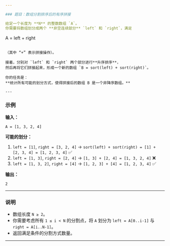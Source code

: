 ```yaml
---

### 题目：数组分割排序后的有序拼接

给定一个长度为 **N** 的整数数组 `A`。
你需要将数组划分成两个 **非空连续部分** `left` 和 `right`，满足

```
A = left + right
```

（其中 “+” 表示拼接操作）。

接着，分别对 `left` 和 `right` 两个部分进行**升序排序**，
然后再将它们拼接起来，形成一个新的数组 `B = sort(left) + sort(right)`。

你的任务是：
**统计所有可能的划分方式，使得拼接后的数组 B 是一个非降序数组。**

---
```


### 示例

**输入：**

```
A = [1, 3, 2, 4]
```

**可能的划分：**

1. `left = [1]`, `right = [3, 2, 4]`
   → `sort(left) + sort(right) = [1] + [2, 3, 4] = [1, 2, 3, 4]` ✅
2. `left = [1, 3]`, `right = [2, 4]`
   → `[1, 3] + [2, 4] = [1, 3, 2, 4]` ❌
3. `left = [1, 3, 2]`, `right = [4]`
   → `[1, 2, 3] + [4] = [1, 2, 3, 4]` ✅

**输出：**

```
2
```

---

### 说明

* 数组长度 `N ≥ 2`。
* 你需要考虑所有 `1 ≤ i < N` 的分割点，将 `A` 划分为
  `left = A[0..i-1]` 与 `right = A[i..N-1]`。
* 返回满足条件的分割方式数量。

---

